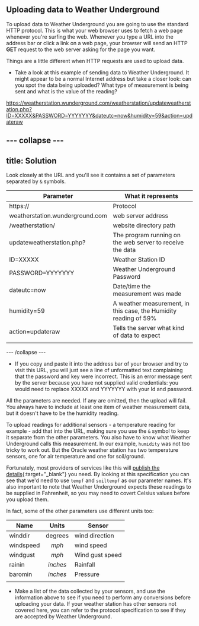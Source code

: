 ## Uploading data to Weather Underground

To upload data to Weather Underground  you are going to use the standard HTTP protocol. This is what your web browser uses to fetch a web page whenever you're surfing the web.  Whenever you type a URL into the address bar or click a link on a web page, your browser will send an HTTP **GET** request to the web server asking for the page you want.

Things are a little different when HTTP requests are used to upload data.

- Take a look at this example of sending data to Weather Underground. It might appear to be a normal Internet address but take a closer look: can you spot the data being uploaded? What type of measurement is being sent and what is the value of the reading?

https://weatherstation.wunderground.com/weatherstation/updateweatherstation.php?ID=XXXXX&PASSWORD=YYYYYYY&dateutc=now&humidity=59&action=updateraw

--- collapse ---
---
title: Solution
---
Look closely at the URL and you'll see it contains a set of parameters separated by `&` symbols.

| Parameter | What it represents |
|-------|----------|
| https:// | Protocol |
| weatherstation.wunderground.com  | web server address |
| /weatherstation/ | website directory path |
| updateweatherstation.php? | The program running on the web server to receive the data |
| ID=XXXXX| Weather Station ID |
| PASSWORD=YYYYYYY | Weather Underground Password |
| dateutc=now | Date/time the measurement was made|
| humidity=59 | A weather measurement, in this case, the Humidity reading of 59%|
| action=updateraw | Tells the server what kind of data to expect |
|||

--- /collapse ---

- If you copy and paste it into the address bar of your browser and try to visit this URL, you will just see a line of unformatted text complaining that the password and key were incorrect. This is an error message sent by the server because you have not supplied valid credentials: you would need to replace XXXXX and YYYYYYY with your Id and password.

All the parameters are needed. If any are omitted, then the upload will fail. You always have to include at least one item of weather measurement data, but it doesn't have to be the humidity reading.

To upload readings for additional sensors - a temperature reading for example - add that into the URL, making sure you use the `&` symbol to keep it separate from the other parameters. You also have to know what Weather Underground calls this measurement. In our example, `humidity` was not too tricky to work out. But the Oracle weather station has two temperature sensors, one for air temperature and one for soil/ground.

Fortunately, most providers of services like this will [publish the details](http://wiki.wunderground.com/index.php/PWS_-_Upload_Protocol){:target="_blank"} you need. By looking at this specification you can see that we'd need to use `tempf` and `soiltempf` as our parameter names. It's also important to note that Weather Underground expects these readings to be supplied in Fahrenheit, so you may need to covert Celsius values before you upload them.

In fact, some of the other parameters use different units too:

| Name | Units | Sensor |
|-----|:----:|------|
|winddir| degrees | wind direction|
|windspeed| *mph* | wind speed|
|windgust| *mph* | Wind gust speed|
|rainin| *inches* | Rainfall|
|baromin| *inches* | Pressure|
|||

- Make a list of the data collected by your sensors, and use the information above to see if you need to perform any conversions before uploading your data. If your weather station has other sensors not covered here, you can refer to the protocol specification to see if they are accepted by Weather Underground.
